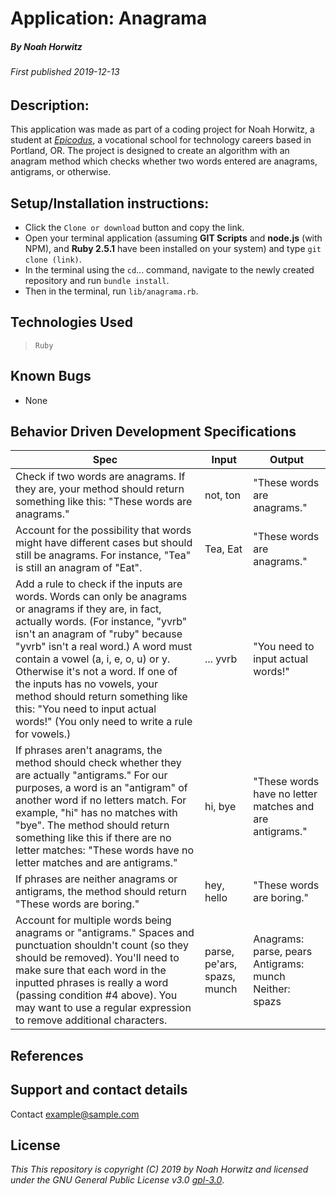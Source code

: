 # Application: **Anagrama**

##### By Noah Horwitz

###### _First published 2019-12-13_

## Description:
This application was made as part of a coding project for Noah Horwitz, a student at _[Epicodus](http://www.epicodus.com)_, a vocational school for technology careers based in Portland, OR. The project is designed to create an algorithm with an anagram method which checks whether two words entered are anagrams, antigrams, or otherwise.


## Setup/Installation instructions:
* Click the `Clone or download` button and copy the link.
* Open your terminal application (assuming **GIT Scripts** and **node.js** (with NPM), and **Ruby 2.5.1** have been installed on your system) and type `git clone (link)`.
* In the terminal using the `cd`... command, navigate to the newly created repository and run `bundle install`.
* Then in the terminal, run `lib/anagrama.rb`.


## Technologies Used
> `Ruby`

## Known Bugs
* None

## Behavior Driven Development Specifications

|Spec|Input|Output|
|-|-|-|
|Check if two words are anagrams. If they are, your method should return something like this: "These words are anagrams."|not, ton|"These words are anagrams."|
|Account for the possibility that words might have different cases but should still be anagrams. For instance, "Tea" is still an anagram of "Eat".|Tea, Eat|"These words are anagrams."|
|Add a rule to check if the inputs are words. Words can only be anagrams or anagrams if they are, in fact, actually words. (For instance, "yvrb" isn't an anagram of "ruby" because "yvrb" isn't a real word.) A word must contain a vowel (a, i, e, o, u) or y. Otherwise it's not a word. If one of the inputs has no vowels, your method should return something like this: "You need to input actual words!" (You only need to write a rule for vowels.)|... yvrb|"You need to input actual words!"|
|If phrases aren't anagrams, the method should check whether they are actually "antigrams." For our purposes, a word is an "antigram" of another word if no letters match. For example, "hi" has no matches with "bye". The method should return something like this if there are no letter matches: "These words have no letter matches and are antigrams."|hi, bye|"These words have no letter matches and are antigrams."|
|If phrases are neither anagrams or antigrams, the method should return "These words are boring."|hey, hello|"These words are boring."|
|Account for multiple words being anagrams or "antigrams." Spaces and punctuation shouldn't count (so they should be removed). You'll need to make sure that each word in the inputted phrases is really a word (passing condition #4 above). You may want to use a regular expression to remove additional characters.|parse, pe'ars, spazs, munch|Anagrams: parse, pears Antigrams: munch Neither: spazs|


## References

## Support and contact details
Contact [example@sample.com](mailto:example@sample.com)

## License
_This This repository is copyright (C) 2019 by Noah Horwitz and licensed under the GNU General Public License v3.0 [gpl-3.0](https://www.gnu.org/licenses/gpl-3.0.en.html)_.

